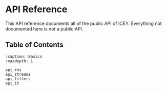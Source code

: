 # API Reference 

This API reference documents all of the public API of ICEY.
Everything not documented here is not a public API.

## Table of Contents

```{toctree}
:caption: Basics
:maxdepth: 1

api_ros
api_streams
api_filters
api_it
```   
